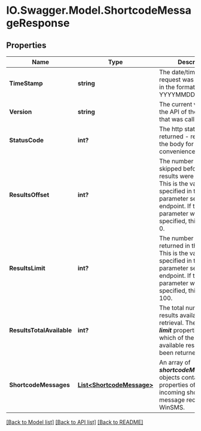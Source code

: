 # IO.Swagger.Model.ShortcodeMessageResponse
## Properties

Name | Type | Description | Notes
------------ | ------------- | ------------- | -------------
**TimeStamp** | **string** | The date/time the request was processed, in the format YYYYMMDDhhmmssSSS | [optional] 
**Version** | **string** | The current version of the API of the endpoint that was called | [optional] 
**StatusCode** | **int?** | The http status code returned - reflected in the body for convenience | [optional] 
**ResultsOffset** | **int?** | The number of items skipped before the results were returned. This is the value specified in the ***offset*** parameter sent to the endpoint. If the parameter was not specified, this defaults to 0.  | [optional] 
**ResultsLimit** | **int?** | The number of items returned in the results. This is the value specified in the ***limit*** parameter sent to the endpoint. If the parameter was not specified, this defaults to 100.  | [optional] 
**ResultsTotalAvailable** | **int?** | The total number of results available for retrieval. The ***offset*** and ***limit*** properties specify which of the total available results have been returned.  | [optional] 
**ShortcodeMessages** | [**List&lt;ShortcodeMessage&gt;**](ShortcodeMessage.md) | An array of ***shortcodeMessage*** objects containing properties of each incoming shortcode message received by WinSMS.  | [optional] 

[[Back to Model list]](../README.md#documentation-for-models) [[Back to API list]](../README.md#documentation-for-api-endpoints) [[Back to README]](../README.md)

